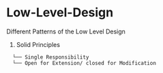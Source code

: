 # Low-Level-Design
Different Patterns of the Low Level Design

1. Solid Principles

```
  └── Single Responsibility
  └── Open for Extension/ closed for Modification
```

